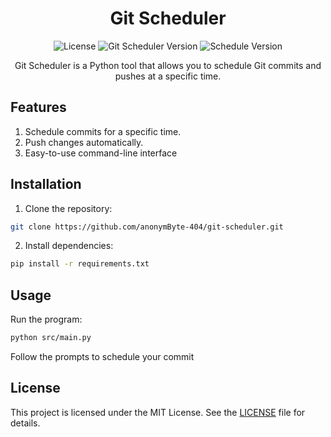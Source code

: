 <h1 align="center">Git Scheduler</h1>

<p align="center">
  <img src="https://img.shields.io/badge/License-MIT-blue.svg" alt="License"/>
  <img src="https://img.shields.io/badge/Git--Scheduler-0.1.0-yellowgreen.svg" alt="Git Scheduler Version" />
  <img src="https://img.shields.io/badge/schedule-1.2.2-green.svg" alt="Schedule Version">
</p>

<p align="center">Git Scheduler is a Python tool that allows you to schedule Git commits and pushes at a specific time.</p>

<h2>Features</h2>

<ol>
  <li>Schedule commits for a specific time.</li>
  <li>Push changes automatically.</li>
  <li>Easy-to-use command-line interface</li>
</ol>

<h2>Installation</h2>

1. Clone the repository:
  ```bash
  git clone https://github.com/anonymByte-404/git-scheduler.git
  ```

2. Install dependencies:
  ```bash
  pip install -r requirements.txt
  ```

<h2>Usage</h2>

<p>Run the program:</h2>

```bash
python src/main.py
```

<p>Follow the prompts to schedule your commit</p>

<h2>License</h2>

<p>This project is licensed under the MIT License. See the <a href="LICENSE">LICENSE</a> file for details.</p>